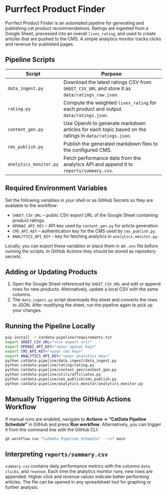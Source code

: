 # Purrfect Product Finder

Purrfect Product Finder is an automated pipeline for generating and publishing cat product recommendations. Ratings are ingested from a Google Sheet, processed into an overall `lives_rating`, and used to create articles that are pushed to the CMS. A simple analytics monitor tracks clicks and revenue for published pages.

## Pipeline Scripts

| Script | Purpose |
|-------|---------|
|`data_ingest.py`|Download the latest ratings CSV from `SHEET_CSV_URL` and store it as `data/ratings_raw.json`.|
|`rating.py`|Compute the weighted `lives_rating` for each product and output `data/ratings.json`.|
|`content_gen.py`|Use OpenAI to generate markdown articles for each topic based on the ratings in `data/ratings.json`.|
|`cms_publish.py`|Publish the generated markdown files to the configured CMS.|
|`analytics_monitor.py`|Fetch performance data from the analytics API and append it to `reports/summary.csv`.|

## Required Environment Variables

Set the following variables in your shell or as GitHub Secrets so they are available to the workflow:

- `SHEET_CSV_URL` – public CSV export URL of the Google Sheet containing product ratings.
- `OPENAI_API_KEY` – API key used by `content_gen.py` for article generation.
- `CMS_API_KEY` – authentication key for the CMS used by `cms_publish.py`.
- `ANALYTICS_API_KEY` – key for fetching analytics in `analytics_monitor.py`.

Locally, you can export these variables or place them in an `.env` file before running the scripts. In GitHub Actions they should be stored as repository secrets.

## Adding or Updating Products

1. Open the Google Sheet referenced by `SHEET_CSV_URL` and edit or append rows for new products. Alternatively, update a local CSV with the same columns.
2. The `data_ingest.py` script downloads this sheet and converts the rows to JSON. After modifying the sheet, run the pipeline again to pick up your changes.

## Running the Pipeline Locally

```bash
pip install -r catdata-pipeline/requirements.txt
export SHEET_CSV_URL="<csv export url>"
export OPENAI_API_KEY="<your openai key>"
export CMS_API_KEY="<your cms key>"
export ANALYTICS_API_KEY="<your analytics key>"
python catdata-pipeline/data_ingest/data_ingest.py
python catdata-pipeline/rating/rating.py
python catdata-pipeline/content_gen/content_gen.py
python catdata-pipeline/utils/affiliates.py
python catdata-pipeline/cms_publish/cms_publish.py
python catdata-pipeline/analytics_monitor/analytics_monitor.py
```

## Manually Triggering the GitHub Actions Workflow

If manual runs are enabled, navigate to **Actions → “CatData Pipeline Schedule”** in GitHub and press **Run workflow**. Alternatively, you can trigger it from the command line with the GitHub CLI:

```bash
gh workflow run "CatData Pipeline Schedule" --ref main
```

## Interpreting `reports/summary.csv`

`summary.csv` contains daily performance metrics with the columns `date`, `clicks`, and `revenue`. Each time the analytics monitor runs, new rows are appended. Higher click and revenue values indicate better performing articles. The file can be opened in any spreadsheet tool for graphing or further analysis.
